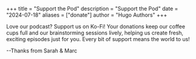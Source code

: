 +++
title = "Support the Pod"
description = "Support the Pod"
date = "2024-07-18"
aliases = ["donate"]
author = "Hugo Authors"
+++


Love our podcast? Support us on Ko-Fi! Your donations keep our coffee cups full and our brainstorming sessions lively, helping us create fresh, exciting episodes just for you. Every bit of support means the world to us!

--Thanks from Sarah & Marc


<script type='text/javascript' src='https://storage.ko-fi.com/cdn/widget/Widget_2.js'></script><script type='text/javascript'>kofiwidget2.init('Support the Pod on Ko-fi', '#1b1845', 'C0C710OOQY');kofiwidget2.draw();</script> 